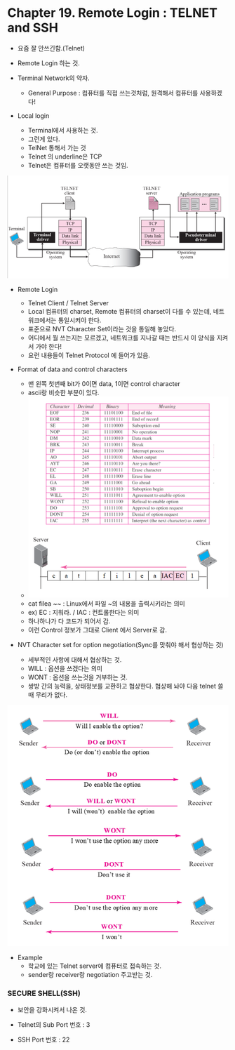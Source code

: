 # Chapter 19. Remote Login : TELNET and SSH

+ 요즘 잘 안쓰긴함.(Telnet)
+ Remote Login 하는 것. 
+ Terminal Network의 약자.
  - General Purpose : 컴퓨터를 직접 쓰는것처럼, 원격해서 컴퓨터를 사용하겠다!

+ Local login
  - Terminal에서 사용하는 것.
  - 그런게 있다.
  - TelNet 통해서 가는 것
  - Telnet 의 underline은 TCP
  - Telnet은 컴퓨터를 오랫동안 쓰는 것임.

<img src="images/CompNetwork_Ch20_1.png"/>

+ Remote Login
  - Telnet Client / Telnet Server
  - Local 컴퓨터의 charset, Remote 컴퓨터의 charset이 다를 수 있는데, 네트워크에서는 통일시켜야 한다. 
  - 표준으로 NVT Character Set이라는 것을 통일해 놓았다. 
  - 어디에서 뭘 쓰는지는 모르겠고, 네트워크를 지나갈 때는 반드시 이 양식을 지켜서 가야 한다!
  - 요런 내용들이 Telnet Protocol 에 들어가 있음.
  
+ Format of data and control characters

  - 맨 왼쪽 첫번째 bit가 0이면 data, 1이면 control character
  - ascii랑 비슷한 부분이 있다. 
  - <img src="images/CompNetwork_Ch20_2.png"/>
  - cat filea ~~ : Linux에서 파일 ~의 내용을 출력시키라는 의미
  - ex) EC : 지워라. / IAC : 컨트롤한다는 의미
  - 하나하나가 다 코드가 되어서 감. 
  - 이런 Control 정보가 그대로 Client 에서 Server로 감. 
  
+ NVT Character set for option negotiation(Sync를 맞춰야 해서 협상하는 것)
  - 세부적인 사항에 대해서 협상하는 것.
  - WILL : 옵션을 쓰겠다는 의미
  - WONT : 옵션을 쓰는것을 거부하는 것.
  - 쌍방 간의 능력을, 상태정보를 교환하고 협상한다. 협상해 놔야 다음 telnet 쓸때 무리가 없다.

<img src="images/CompNetwork_Ch20_3.png"/>

+ Example
  - 학교에 있는 Telnet server에 컴퓨터로 접속하는 것.
  - sender랑 receiver랑 negotiation 주고받는 것.
  
  
### SECURE SHELL(SSH)

+ 보안을 강화시켜서 나온 것.

+ Telnet의 Sub Port 번호 : 3
+ SSH Port 번호 : 22
